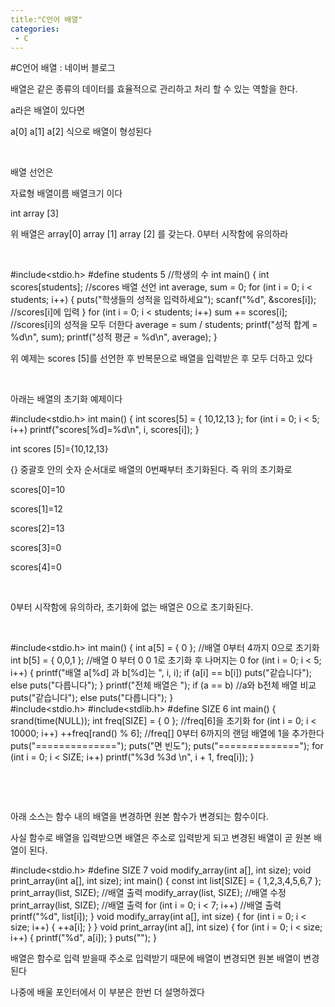 ```yaml
---
title:"C언어 배열"
categories:
 - C
---
```

#C언어 배열 : 네이버 블로그
<div class="wrap_rabbit pcol2 _param(1) _postViewArea221549396875" id="post-view221549396875">
<!-- Rabbit HTML --><div class="se-viewer se-theme-default" lang="ko-KR">
<!-- SE_DOC_HEADER_END -->
<div class="se-main-container">
<div class="se-component se-text se-l-default" id="SE-e49438cf-34bd-490a-966e-737c12258eb6">
<div class="se-component-content">
<div class="se-section se-section-text se-l-default">
<div class="se-module se-module-text"><!-- SE-TEXT { --><p class="se-text-paragraph se-text-paragraph-align-" id="SE-3cc02c41-f821-4eb8-b95f-c1d0ddf02997" style=""><span class="se-fs- se-ff-" id="SE-422c5c37-be7f-4163-915c-5fa43fb3f73c" style="">배열은 같은 종류의 데이터를 효율적으로 관리하고 처리 할 수 있는 역할을 한다.</span></p><!-- } SE-TEXT --><!-- SE-TEXT { --><p class="se-text-paragraph se-text-paragraph-align-" id="SE-90fb8960-e847-4e07-83a2-2d8eaf380a2c" style=""><span class="se-fs- se-ff-" id="SE-debdd5b4-22c5-4a93-bb01-63a948d5d54a" style="">a라은 배열이 있다면 </span></p><!-- } SE-TEXT --><!-- SE-TEXT { --><p class="se-text-paragraph se-text-paragraph-align-" id="SE-bb52cc58-bb6e-49ba-af13-ce9252cd84bb" style=""><span class="se-fs- se-ff-" id="SE-17310f81-cb67-41c7-b8b0-b9c3bc9df02c" style="">a[0] a[1] a[2] 식으로 배열이 형성된다</span></p><!-- } SE-TEXT --><!-- SE-TEXT { --><p class="se-text-paragraph se-text-paragraph-align-" id="SE-71a1e593-b5bd-4a43-8689-370a24bf7218" style=""><span class="se-fs- se-ff-" id="SE-4f6ce478-e106-489e-bc75-ae33d0adef36" style="">​</span></p><!-- } SE-TEXT --><!-- SE-TEXT { --><p class="se-text-paragraph se-text-paragraph-align-" id="SE-fb0314c3-ef23-4b11-9d78-dc350b47d305" style=""><span class="se-fs- se-ff-" id="SE-08d6a24b-acbe-440b-8732-f8355d9e95cf" style="">배열 선언은 </span></p><!-- } SE-TEXT --><!-- SE-TEXT { --><p class="se-text-paragraph se-text-paragraph-align-" id="SE-69280c6e-7584-4cd4-9a75-66b1e5fd4d68" style=""><span class="se-fs- se-ff-" id="SE-07f6d725-5350-4a82-99be-31d28e0d123e" style="">자료형 배열이름 배열크기 이다</span></p><!-- } SE-TEXT --><!-- SE-TEXT { --><p class="se-text-paragraph se-text-paragraph-align-" id="SE-1f83a6bf-9979-4a6e-80b2-b6fc43568557" style=""><span class="se-fs- se-ff-" id="SE-a66d6a14-2490-477f-ab6c-cfda5813f5cf" style="">int array [3]</span></p><!-- } SE-TEXT --><!-- SE-TEXT { --><p class="se-text-paragraph se-text-paragraph-align-" id="SE-cb1f1c5a-53d1-4489-9154-76048b572402" style=""><span class="se-fs- se-ff-" id="SE-b666da48-0e08-4412-836c-c94312cb60ac" style="">위 배열은 array[0] array [1] array [2] 를 갖는다. 0부터 시작함에 유의하라</span></p><!-- } SE-TEXT --><!-- SE-TEXT { --><p class="se-text-paragraph se-text-paragraph-align-" id="SE-3738efbb-7909-4946-b926-aa26638d9fe1" style=""><span class="se-fs- se-ff-" id="SE-1dd20bec-3d56-4a31-bab0-a0c8dddcbc08" style="">​</span></p><!-- } SE-TEXT --></div>
</div>
</div>
</div> <div class="se-component se-code se-l-default" id="SE-88753733-117f-476d-8d5e-d8e3381bf791">
<div class="se-component-content">
<div class="se-section se-section-code se-l-default">
<div class="se-module se-module-code se-fs-fs13">
<div class="se-code-source">
<div class="__se_code_view language-javascript">#include&lt;stdio.h&gt;
#define students 5 //학생의 수
int main() {
	int scores[students]; //scores 배열 선언
	int average, sum = 0;
	for (int i = 0; i &lt; students; i++)
	{
		puts("학생들의 성적을 입력하세요");
		scanf("%d", &amp;scores[i]); //scores[i]에 입력
	}
	for (int i = 0; i &lt; students; i++)
		sum += scores[i]; //scores[i]의 성적을 모두 더한다
	average = sum / students;
	printf("성적 합계 = %d\n", sum);
	printf("성적 평균 = %d\n", average);
}
</div>
</div>
</div>
</div>
</div>
<script class="__se_module_data" data-module='{"type":"v2_code", "id" : "SE-88753733-117f-476d-8d5e-d8e3381bf791"}' type="text/data"></script>
</div> <div class="se-component se-text se-l-default" id="SE-b73d0aa3-9421-4646-9939-d8a7e033d163">
<div class="se-component-content">
<div class="se-section se-section-text se-l-default">
<div class="se-module se-module-text"><!-- SE-TEXT { --><p class="se-text-paragraph se-text-paragraph-align-" id="SE-bc504037-f425-4c63-a5bf-8eda576310e8" style=""><span class="se-fs- se-ff-" id="SE-b282a2ea-70ba-4659-9b2b-9d96daeb5922" style="">위 예제는 scores [5]를 선언한 후 반복문으로 배열을 입력받은 후 모두 더하고 있다</span></p><!-- } SE-TEXT --><!-- SE-TEXT { --><p class="se-text-paragraph se-text-paragraph-align-" id="SE-dcc31791-956f-47ea-abe7-644d4c94de59" style=""><span class="se-fs- se-ff-" id="SE-130ff5c1-2635-47b6-a714-2e1960ca9823" style="">​</span></p><!-- } SE-TEXT --><!-- SE-TEXT { --><p class="se-text-paragraph se-text-paragraph-align-" id="SE-219a2b91-f88c-497e-a962-711f77633dab" style=""><span class="se-fs- se-ff-" id="SE-143de780-3133-40da-9617-cf6fd85bf8c6" style="">아래는 배열의 초기화 예제이다</span></p><!-- } SE-TEXT --></div>
</div>
</div>
</div> <div class="se-component se-code se-l-default" id="SE-20df446f-5e15-469a-ade1-9a3635bb6604">
<div class="se-component-content">
<div class="se-section se-section-code se-l-default">
<div class="se-module se-module-code se-fs-fs13">
<div class="se-code-source">
<div class="__se_code_view language-javascript">#include&lt;stdio.h&gt;
int main() {
	int scores[5] = { 10,12,13 };
	for (int i = 0; i &lt; 5; i++)
		printf("scores[%d]=%d\n", i, scores[i]);
}</div>
</div>
</div>
</div>
</div>
<script class="__se_module_data" data-module='{"type":"v2_code", "id" : "SE-20df446f-5e15-469a-ade1-9a3635bb6604"}' type="text/data"></script>
</div> <div class="se-component se-text se-l-default" id="SE-adf5410b-cff0-4c04-9e4d-971e17461b2b">
<div class="se-component-content">
<div class="se-section se-section-text se-l-default">
<div class="se-module se-module-text"><!-- SE-TEXT { --><p class="se-text-paragraph se-text-paragraph-align-" id="SE-f1bc2c2e-9879-4ef7-bed8-98ce12d81bda" style=""><span class="se-fs- se-ff-" id="SE-47bbfec4-85db-4071-97a5-f27adbcc8220" style="">int scores [5]={10,12,13}</span></p><!-- } SE-TEXT --><!-- SE-TEXT { --><p class="se-text-paragraph se-text-paragraph-align-" id="SE-4d5cb62e-259d-46d5-b23b-b64ad773cdc6" style=""><span class="se-fs- se-ff-" id="SE-676e91a4-a2c3-487d-a1a5-edc2d559319e" style="">{} 중괄호 안의 숫자 순서대로 배열의 0번째부터 초기화된다. 즉 위의 초기화로</span></p><!-- } SE-TEXT --><!-- SE-TEXT { --><p class="se-text-paragraph se-text-paragraph-align-" id="SE-6d52630c-9401-4e4a-97c7-22b4f20e2894" style=""><span class="se-fs- se-ff-" id="SE-7b6d3e86-5ed9-4284-aab3-fcf18ea16e1d" style="">scores[0]=10</span></p><!-- } SE-TEXT --><!-- SE-TEXT { --><p class="se-text-paragraph se-text-paragraph-align-" id="SE-95a98ac2-fa6e-4144-9319-33b98fb08120" style=""><span class="se-fs- se-ff-" id="SE-7da5dce0-2d8f-47f3-95cc-5aa78e3bcbac" style="">scores[1]=12</span></p><!-- } SE-TEXT --><!-- SE-TEXT { --><p class="se-text-paragraph se-text-paragraph-align-" id="SE-9b096e56-ac16-41f3-ad3d-fb1260b17367" style=""><span class="se-fs- se-ff-" id="SE-11b75826-2d46-42c4-8d0d-03b53edbc384" style="">scores[2]=13</span></p><!-- } SE-TEXT --><!-- SE-TEXT { --><p class="se-text-paragraph se-text-paragraph-align-" id="SE-c98d5fef-4c34-4178-8e69-09cbced82fe0" style=""><span class="se-fs- se-ff-" id="SE-38773f06-fd35-45f1-8c0f-a6feb133f2a4" style="">scores[3]=0</span></p><!-- } SE-TEXT --><!-- SE-TEXT { --><p class="se-text-paragraph se-text-paragraph-align-" id="SE-46fe4ef8-83fc-4994-8a83-59eeed45e273" style=""><span class="se-fs- se-ff-" id="SE-59b28957-9d34-4033-9907-2a06aa49f26b" style="">scores[4]=0</span></p><!-- } SE-TEXT --><!-- SE-TEXT { --><p class="se-text-paragraph se-text-paragraph-align-" id="SE-7020c48c-6bf6-495e-a0be-10d40174a239" style=""><span class="se-fs- se-ff-" id="SE-d3d50021-a2bc-4ae6-a60e-51abd930ca12" style="">​</span></p><!-- } SE-TEXT --><!-- SE-TEXT { --><p class="se-text-paragraph se-text-paragraph-align-" id="SE-d931e177-ae97-4e4c-b282-656316c215f2" style=""><span class="se-fs- se-ff-" id="SE-54cff73a-7639-4e3e-88c8-60197810bec6" style="">0부터 시작함에 유의하라, 초기화에 없는 배열은 0으로 초기화된다.</span></p><!-- } SE-TEXT --><!-- SE-TEXT { --><p class="se-text-paragraph se-text-paragraph-align-" id="SE-3e404305-ce2a-4db3-9d96-2c63daf4be8b" style=""><span class="se-fs- se-ff-" id="SE-6d65e2a8-4c78-4d74-97b8-aa44f06e4f6a" style="">​</span></p><!-- } SE-TEXT --></div>
</div>
</div>
</div> <div class="se-component se-code se-l-default" id="SE-9e96b7ef-be94-468c-9e11-58249a395d92">
<div class="se-component-content">
<div class="se-section se-section-code se-l-default">
<div class="se-module se-module-code se-fs-fs13">
<div class="se-code-source">
<div class="__se_code_view language-javascript">#include&lt;stdio.h&gt;
int main() {
	int a[5] = { 0 }; //배열 0부터 4까지 0으로 초기화
	int b[5] = { 0,0,1 }; //배열 0 부터 0 0 1로 초기화 후 나머지는 0
	for (int i = 0; i &lt; 5; i++)
	{
		printf("배열 a[%d] 과 b[%d]는 ", i, i);
		if (a[i] == b[i])
			puts("같습니다");
		else
			puts("다릅니다");
	}
	printf("전체 배열은 ");
	if (a == b) //a와 b전체 배열 비교
		puts("같습니다");
	else
		puts("다릅니다");
}</div>
</div>
</div>
</div>
</div>
<script class="__se_module_data" data-module='{"type":"v2_code", "id" : "SE-9e96b7ef-be94-468c-9e11-58249a395d92"}' type="text/data"></script>
</div> <div class="se-component se-code se-l-default" id="SE-e3e1cee4-7ebe-4e12-a8a0-86a437d192c3">
<div class="se-component-content">
<div class="se-section se-section-code se-l-default">
<div class="se-module se-module-code se-fs-fs13">
<div class="se-code-source">
<div class="__se_code_view language-javascript">#include&lt;stdio.h&gt;
#include&lt;stdlib.h&gt;
#define SIZE 6 
int main() {
	srand(time(NULL));
	int freq[SIZE] = { 0 }; //freq[6]을 초기화
	for (int i = 0; i &lt; 10000; i++)
		++freq[rand() % 6]; //freq[] 0부터 6까지의 랜덤 배열에 1을 추가한다
	puts("==============");
	puts("면 빈도");
	puts("==============");
	for (int i = 0; i &lt; SIZE; i++)
		printf("%3d %3d \n", i + 1, freq[i]);
}</div>
</div>
</div>
</div>
</div>
<script class="__se_module_data" data-module='{"type":"v2_code", "id" : "SE-e3e1cee4-7ebe-4e12-a8a0-86a437d192c3"}' type="text/data"></script>
</div> <div class="se-component se-text se-l-default" id="SE-4c68e15a-2918-47f1-9b9d-fbde5e18bae4">
<div class="se-component-content">
<div class="se-section se-section-text se-l-default">
<div class="se-module se-module-text"><!-- SE-TEXT { --><p class="se-text-paragraph se-text-paragraph-align-" id="SE-d71e317a-dc1f-4c3e-90ef-c5fa252a3be1" style=""><span class="se-fs- se-ff-" id="SE-ae21b3a7-9796-40cb-818c-9fccf11b852b" style="">​</span></p><!-- } SE-TEXT --><!-- SE-TEXT { --><p class="se-text-paragraph se-text-paragraph-align-" id="SE-9b66fc51-d821-4221-8197-66b431700d21" style=""><span class="se-fs- se-ff-" id="SE-822af41a-8309-4896-ac8b-3bbb632f1b87" style="">​</span></p><!-- } SE-TEXT --><!-- SE-TEXT { --><p class="se-text-paragraph se-text-paragraph-align-" id="SE-e37a288c-bb1b-4b97-bdac-66a093e8f68b" style=""><span class="se-fs- se-ff-" id="SE-85d66662-3a1c-4d14-9765-5ee0220188e2" style="">아래 소스는  함수 내의 배열을 변경하면 원본 함수가 변경되는 함수이다.</span></p><!-- } SE-TEXT --><!-- SE-TEXT { --><p class="se-text-paragraph se-text-paragraph-align-" id="SE-75ab3dab-ff53-441c-9db5-771be5b127e0" style=""><span class="se-fs- se-ff-" id="SE-08647a38-210c-4d93-9f38-4be7fe3a3204" style="">사실 함수로 배열을 입력받으면 배열은 주소로 입력받게 되고 변경된 배열이 곧 원본 배열이 된다.</span></p><!-- } SE-TEXT --></div>
</div>
</div>
</div> <div class="se-component se-code se-l-default" id="SE-d8f80c2a-68cf-4cc8-9b2b-7bd8199808df">
<div class="se-component-content">
<div class="se-section se-section-code se-l-default">
<div class="se-module se-module-code se-fs-fs13">
<div class="se-code-source">
<div class="__se_code_view language-javascript">#include&lt;stdio.h&gt;
#define SIZE 7
void modify_array(int a[], int size);
void print_array(int a[], int size);
int main() {
	const int list[SIZE] = { 1,2,3,4,5,6,7 };
	print_array(list, SIZE); //배열 출력
	modify_array(list, SIZE); //배열 수정
	print_array(list, SIZE); //배열 출력
	for (int i = 0; i &lt; 7; i++) //배열 출력
		printf("%d", list[i]);
}
void modify_array(int a[], int size) {
	for (int i = 0; i &lt; size; i++)
	{
		++a[i];
	}
}
void print_array(int a[], int size) {
	for (int i = 0; i &lt; size; i++)
	{
		printf("%d", a[i]);
	}
	puts("");
}</div>
</div>
</div>
</div>
</div>
<script class="__se_module_data" data-module='{"type":"v2_code", "id" : "SE-d8f80c2a-68cf-4cc8-9b2b-7bd8199808df"}' type="text/data"></script>
</div> <div class="se-component se-text se-l-default" id="SE-e395fa3e-ef17-4274-809f-a32be9087418">
<div class="se-component-content">
<div class="se-section se-section-text se-l-default">
<div class="se-module se-module-text"><!-- SE-TEXT { --><p class="se-text-paragraph se-text-paragraph-align-" id="SE-1a10fc8e-7e15-4240-9d59-72408680abd2" style=""><span class="se-fs- se-ff-" id="SE-07bc4899-5616-45a3-a856-47246613939a" style="">배열은 함수로 입력 받을때 주소로 입력받기 때문에 배열이 변경되면 원본 배열이 변경된다</span></p><!-- } SE-TEXT --><!-- SE-TEXT { --><p class="se-text-paragraph se-text-paragraph-align-" id="SE-93cd77be-f925-4f68-8868-25a5c8f1ce7f" style=""><span class="se-fs- se-ff-" id="SE-b71db6a4-afbb-44a5-a91e-25954372ade1" style="">나중에 배울 포인터에서 이 부분은 한번 더 설명하겠다</span></p><!-- } SE-TEXT --></div>
</div>
</div>
</div> </div>
</div>
</div>